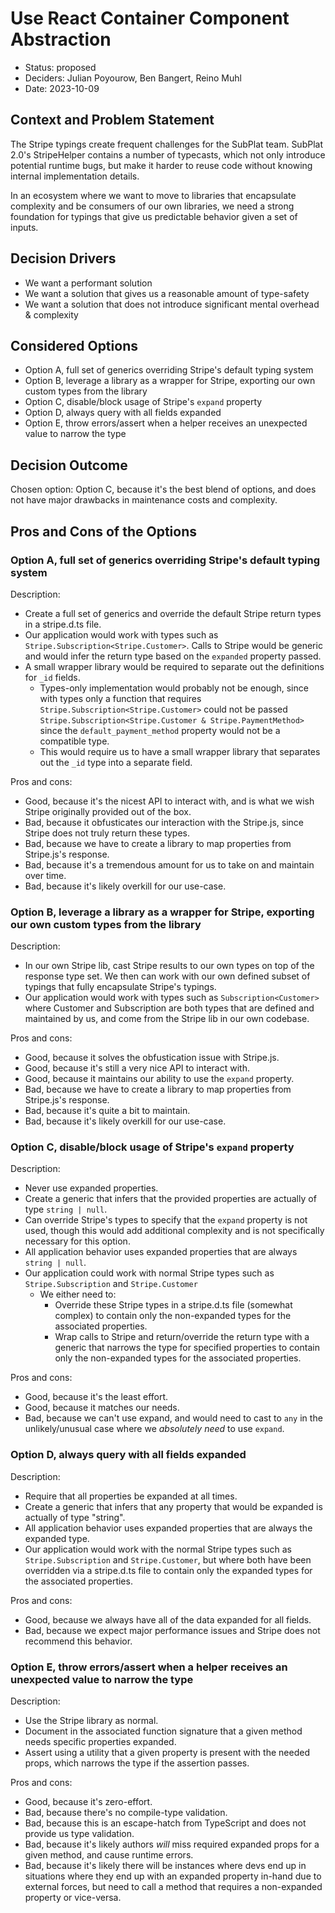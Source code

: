 # Use React Container Component Abstraction

- Status: proposed
- Deciders: Julian Poyourow, Ben Bangert, Reino Muhl
- Date: 2023-10-09

## Context and Problem Statement

The Stripe typings create frequent challenges for the SubPlat team. SubPlat 2.0's StripeHelper contains a number of typecasts, which not only introduce potential runtime bugs, but make it harder to reuse code without knowing internal implementation details.

In an ecosystem where we want to move to libraries that encapsulate complexity and be consumers of our own libraries, we need a strong foundation for typings that give us predictable behavior given a set of inputs.

## Decision Drivers

- We want a performant solution
- We want a solution that gives us a reasonable amount of type-safety
- We want a solution that does not introduce significant mental overhead & complexity

## Considered Options

- Option A, full set of generics overriding Stripe's default typing system
- Option B, leverage a library as a wrapper for Stripe, exporting our own custom types from the library
- Option C, disable/block usage of Stripe's `expand` property
- Option D, always query with all fields expanded
- Option E, throw errors/assert when a helper receives an unexpected value to narrow the type

## Decision Outcome

Chosen option: Option C, because it's the best blend of options, and does not have major drawbacks in maintenance costs and complexity.

## Pros and Cons of the Options

### Option A, full set of generics overriding Stripe's default typing system

Description:

- Create a full set of generics and override the default Stripe return types in a stripe.d.ts file.
- Our application would work with types such as `Stripe.Subscription<Stripe.Customer>`. Calls to Stripe would be generic and would infer the return type based on the `expanded` property passed.
- A small wrapper library would be required to separate out the definitions for `_id` fields.
  - Types-only implementation would probably not be enough, since with types only a function that requires `Stripe.Subscription<Stripe.Customer>` could not be passed `Stripe.Subscription<Stripe.Customer & Stripe.PaymentMethod>` since the `default_payment_method` property would not be a compatible type.
  - This would require us to have a small wrapper library that separates out the `_id` type into a separate field.

Pros and cons:

- Good, because it's the nicest API to interact with, and is what we wish Stripe originally provided out of the box.
- Bad, because it obfusticates our interaction with the Stripe.js, since Stripe does not truly return these types.
- Bad, because we have to create a library to map properties from Stripe.js's response.
- Bad, because it's a tremendous amount for us to take on and maintain over time.
- Bad, because it's likely overkill for our use-case.

### Option B, leverage a library as a wrapper for Stripe, exporting our own custom types from the library

Description:

- In our own Stripe lib, cast Stripe results to our own types on top of the response type set. We then can work with our own defined subset of typings that fully encapsulate Stripe's typings.
- Our application would work with types such as `Subscription<Customer>` where Customer and Subscription are both types that are defined and maintained by us, and come from the Stripe lib in our own codebase.

Pros and cons:

- Good, because it solves the obfustication issue with Stripe.js.
- Good, because it's still a very nice API to interact with.
- Good, because it maintains our ability to use the `expand` property.
- Bad, because we have to create a library to map properties from Stripe.js's response.
- Bad, because it's quite a bit to maintain.
- Bad, because it's likely overkill for our use-case.

### Option C, disable/block usage of Stripe's `expand` property

Description:

- Never use expanded properties.
- Create a generic that infers that the provided properties are actually of type `string | null`.
- Can override Stripe's types to specify that the `expand` property is not used, though this would add additional complexity and is not specifically necessary for this option.
- All application behavior uses expanded properties that are always `string | null`.
- Our application could work with normal Stripe types such as `Stripe.Subscription` and `Stripe.Customer`
  - We either need to:
    - Override these Stripe types in a stripe.d.ts file (somewhat complex) to contain only the non-expanded types for the associated properties.
    - Wrap calls to Stripe and return/override the return type with a generic that narrows the type for specified properties to contain only the non-expanded types for the associated properties.

Pros and cons:

- Good, because it's the least effort.
- Good, because it matches our needs.
- Bad, because we can't use expand, and would need to cast to `any` in the unlikely/unusual case where we _absolutely need_ to use `expand`.

### Option D, always query with all fields expanded

Description:

- Require that all properties be expanded at all times.
- Create a generic that infers that any property that would be expanded is actually of type "string".
- All application behavior uses expanded properties that are always the expanded type.
- Our application would work with the normal Stripe types such as `Stripe.Subscription` and `Stripe.Customer`, but where both have been overridden via a stripe.d.ts file to contain only the expanded types for the associated properties.

Pros and cons:

- Good, because we always have all of the data expanded for all fields.
- Bad, because we expect major performance issues and Stripe does not recommend this behavior.

### Option E, throw errors/assert when a helper receives an unexpected value to narrow the type

Description:

- Use the Stripe library as normal.
- Document in the associated function signature that a given method needs specific properties expanded.
- Assert using a utility that a given property is present with the needed props, which narrows the type if the assertion passes.

Pros and cons:

- Good, because it's zero-effort.
- Bad, because there's no compile-type validation.
- Bad, because this is an escape-hatch from TypeScript and does not provide us type validation.
- Bad, because it's likely authors _will_ miss required expanded props for a given method, and cause runtime errors.
- Bad, because it's likely there will be instances where devs end up in situations where they end up with an expanded property in-hand due to external forces, but need to call a method that requires a non-expanded property or vice-versa.
